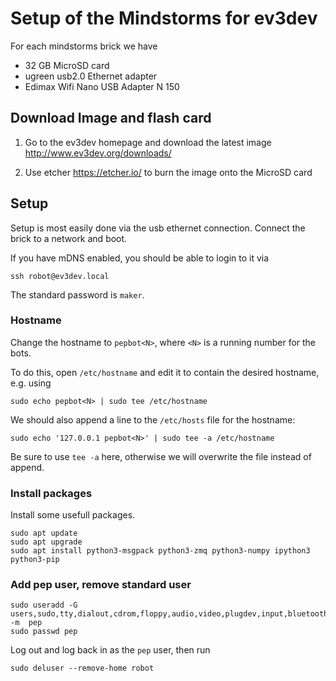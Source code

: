 # Setup of the Mindstorms for ev3dev

For each mindstorms brick we have
* 32 GB MicroSD card
* ugreen usb2.0 Ethernet adapter
* Edimax Wifi Nano USB Adapter N 150

## Download Image and flash card

1. Go to the ev3dev homepage and download the latest image
http://www.ev3dev.org/downloads/

2. Use etcher https://etcher.io/ to burn the image onto the MicroSD card

## Setup
Setup is most easily done via the usb ethernet connection.
Connect the brick to a network and boot. 

If you have mDNS enabled, you should be able to login to it via
```
ssh robot@ev3dev.local
```
The standard password is `maker`.


### Hostname
Change the hostname to `pepbot<N>`, where `<N>` is a running number for the bots.

To do this, open `/etc/hostname` and edit it to contain the desired hostname, e.g. using

```
sudo echo pepbot<N> | sudo tee /etc/hostname
```

We should also append a line to the `/etc/hosts` file for the hostname:
```
sudo echo '127.0.0.1 pepbot<N>' | sudo tee -a /etc/hostname
```
Be sure to use `tee -a` here, otherwise we will overwrite the file instead of append.

### Install packages

Install some usefull packages.
```
sudo apt update
sudo apt upgrade
sudo apt install python3-msgpack python3-zmq python3-numpy ipython3 python3-pip
```

### Add pep user, remove standard user

```
sudo useradd -G users,sudo,tty,dialout,cdrom,floppy,audio,video,plugdev,input,bluetooth,i2c,ev3dev -m  pep
sudo passwd pep
```

Log out and log back in as the `pep` user, then run
```
sudo deluser --remove-home robot
```
